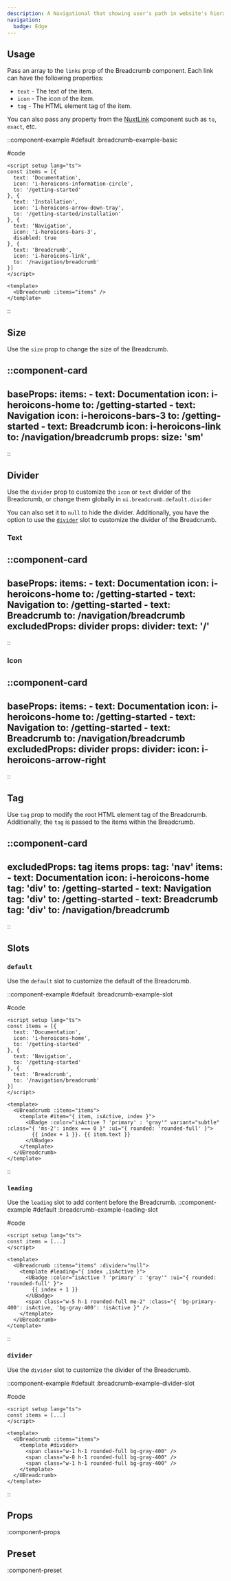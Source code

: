 ```yaml
---
description: A Navigational that showing user's path in website's hierarchical structure.
navigation:
  badge: Edge
---
```


## Usage

Pass an array to the `links` prop of the Breadcrumb component. Each link can have the following properties:

- `text` - The text of the item.
- `icon` - The icon of the item.
- `tag` - The HTML element tag of the item.

You can also pass any property from the [NuxtLink](https://nuxt.com/docs/api/components/nuxt-link#props) component such as `to`, `exact`, etc.

::component-example
#default
:breadcrumb-example-basic

#code 
```vue
<script setup lang="ts">
const items = [{
  text: 'Documentation',
  icon: 'i-heroicons-information-circle',
  to: '/getting-started'
}, {
  text: 'Installation',
  icon: 'i-heroicons-arrow-down-tray',
  to: '/getting-started/installation'
}, {
  text: 'Navigation',
  icon: 'i-heroicons-bars-3',
  disabled: true
}, {
  text: 'Breadcrumb',
  icon: 'i-heroicons-link',
  to: '/navigation/breadcrumb'
}]
</script>

<template>
  <UBreadcrumb :items="items" />
</template>
```
::

## Size

Use the `size` prop to change the size of the Breadcrumb.

::component-card
---
baseProps:
  items:
    - text: Documentation
      icon: i-heroicons-home
      to: /getting-started
    - text: Navigation
      icon: i-heroicons-bars-3
      to: /getting-started
    - text: Breadcrumb
      icon: i-heroicons-link
      to: /navigation/breadcrumb
props:
  size: 'sm'
---
::

## Divider

Use the `divider` prop to customize the `icon` or `text` divider of the Breadcrumb, or change them globally in `ui.breadcrumb.default.divider`

You can also set it to `null` to hide the divider. Additionally, you have the option to use the [`divider`](/navigation/breadcrumb#divider-1) slot to customize the divider of the Breadcrumb.

### Text

::component-card
---
baseProps:
  items:
    - text: Documentation
      icon: i-heroicons-home
      to: /getting-started
    - text: Navigation
      to: /getting-started
    - text: Breadcrumb
      to: /navigation/breadcrumb
excludedProps:
  divider
props:
  divider: 
    text: '/'
---
::

### Icon

::component-card
---
baseProps:
  items:
    - text: Documentation
      icon: i-heroicons-home
      to: /getting-started
    - text: Navigation
      to: /getting-started
    - text: Breadcrumb
      to: /navigation/breadcrumb
excludedProps:
  divider
props:
  divider:
    icon: i-heroicons-arrow-right
---
::

## Tag

Use `tag` prop to modify the root HTML element tag of the Breadcrumb. Additionally, the `tag` is passed to the items within the Breadcrumb.

::component-card
---
excludedProps:
  tag
  items
props:
  tag: 'nav'
  items:
    - text: Documentation
      icon: i-heroicons-home
      tag: 'div'
      to: /getting-started
    - text: Navigation
      tag: 'div'
      to: /getting-started
    - text: Breadcrumb
      tag: 'div'
      to: /navigation/breadcrumb
---
::

## Slots
### `default`

Use the `default` slot to customize the default of the Breadcrumb.

::component-example
#default
:breadcrumb-example-slot

#code 
```vue
<script setup lang="ts">
const items = [{
  text: 'Documentation',
  icon: 'i-heroicons-home',
  to: '/getting-started'
}, {
  text: 'Navigation',
  to: '/getting-started'
}, {
  text: 'Breadcrumb',
  to: '/navigation/breadcrumb'
}]
</script>

<template>
  <UBreadcrumb :items="items">
    <template #item="{ item, isActive, index }">
      <UBadge :color="isActive ? 'primary' : 'gray'" variant="subtle" :class="{ 'ms-2': index === 0 }" :ui="{ rounded: 'rounded-full' }">
        {{ index + 1 }}. {{ item.text }}
      </UBadge>
    </template>
  </UBreadcrumb>
</template>
```
::

### `leading`

Use the `leading` slot to add content before the Breadcrumb.
::component-example
#default
:breadcrumb-example-leading-slot

#code 
```vue
<script setup lang="ts">
const items = [...]
</script>

<template>
  <UBreadcrumb :items="items" :divider="null">
    <template #leading="{ index ,isActive }">
      <UBadge :color="isActive ? 'primary' : 'gray'" :ui="{ rounded: 'rounded-full' }">
        {{ index + 1 }}
      </UBadge>
      <span class="w-5 h-1 rounded-full me-2" :class="{ 'bg-primary-400': isActive, 'bg-gray-400': !isActive }" />
    </template>
  </UBreadcrumb>
</template>
```
::

### `divider`

Use the `divider` slot to customize the divider of the Breadcrumb.

::component-example
#default
:breadcrumb-example-divider-slot

#code 
```vue
<script setup lang="ts">
const items = [...]
</script>

<template>
  <UBreadcrumb :items="items">
    <template #divider>
      <span class="w-1 h-1 rounded-full bg-gray-400" />
      <span class="w-8 h-1 rounded-full bg-gray-400" />
      <span class="w-1 h-1 rounded-full bg-gray-400" />
    </template>
  </UBreadcrumb>
</template>
```
::

## Props

:component-props

## Preset

:component-preset
